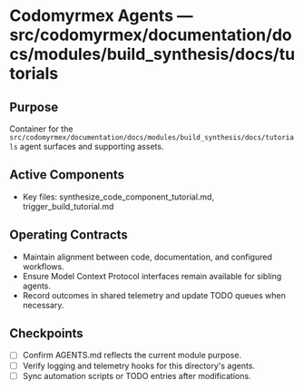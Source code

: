 # Codomyrmex Agents — src/codomyrmex/documentation/docs/modules/build_synthesis/docs/tutorials

## Purpose
Container for the `src/codomyrmex/documentation/docs/modules/build_synthesis/docs/tutorials` agent surfaces and supporting assets.

## Active Components
- Key files: synthesize_code_component_tutorial.md, trigger_build_tutorial.md

## Operating Contracts
- Maintain alignment between code, documentation, and configured workflows.
- Ensure Model Context Protocol interfaces remain available for sibling agents.
- Record outcomes in shared telemetry and update TODO queues when necessary.

## Checkpoints
- [ ] Confirm AGENTS.md reflects the current module purpose.
- [ ] Verify logging and telemetry hooks for this directory's agents.
- [ ] Sync automation scripts or TODO entries after modifications.
